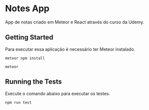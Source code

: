 # Notes App

App de notas criado em Meteor e React através do curso da Udemy.

## Getting Started

Para executar essa aplicação é necessário ter Meteor instalado.

`meteor npm install`

`meteor`

## Running the Tests

Execute o comando abaixo para executar os testes.

`npm run test`
